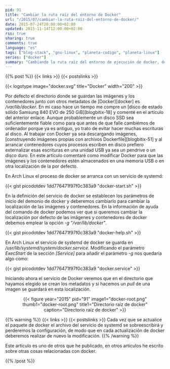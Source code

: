 ```yaml
---
pid: 91
title: "Cambiar la ruta raíz del entorno de Docker"
url: "/2015/07/cambiar-la-ruta-raiz-del-entorno-de-docker/"
date: 2015-07-24T20:00:00+02:00
updated: 2015-11-14T12:00:00+02:00
rss: true
sharing: true
comments: true
language: "es"
tags: ["blog-stack", "gnu-linux", "planeta-codigo", "planeta-linux"]
series: ["docker"]
summary: "Cambiando la ruta raíz del entorno de ejecución de docker, dónde guarda las imágenes de los contenedores, los datos de los contenedores y otros metadatos, podemos almacenar esta información en un disco duro externo o memoria USB."
---
```


{{% post %}}
{{< links >}}
{{< postslinks >}}

{{< logotype image="docker.svg" title="Docker" width="200" >}}

Por defecto el directorio donde se guardan las imágenes y los contenedores junto con otros metadatos de [Docker][docker] es _/var/lib/docker_. En mi caso hace un tiempo me compre un [disco de estado sólido Samsung 840 EVO de 250 GiB][blogbitix-18] y comenté en el artículo del anterior enlace. Aunque probablemente un disco SSD sea suficientemente fiable como para que antes de que falle cambiémos de ordenador porque ya es antiguo, yo trato de evitar hacer muchas escrituras al disco. Al trabajar con Docker ya sea descargando imágenes, [construyendo imágenes propias con archivos Dockerfile][blogbitix-51] y al arrancar contenedores cuyos procesos escriben en disco prefiero externalizar esas escrituras en una unidad USB ya sea un pendrive o un disco duro. En este artículo comentaré como modificar Docker para que las imágenes y los contenedores estén almacenados en una memoria USB o en otra localización de la por defecto.

En Arch Linux el proceso de docker se arranca con un servicio de systemd:

{{< gist picodotdev 1dd776471f97f0c383a9 "docker-start.sh" >}}

En la definición del servicio de docker se establecen los parámetros de inicio del demonio de docker y deberemos cambiarlo para cambiar la localización de las imágenes y contenedores. En la información de ayuda del comando de docker podemos ver que si queremos cambiar la localización por defecto de las imágenes y contenedores de docker debemos emplear la opción _-g "/var/lib/docker"_.

{{< gist picodotdev 1dd776471f97f0c383a9 "docker-help.sh" >}}

En Arch Linux el servicio de systemd de docker se guarda en _/usr/lib/systemd/system/docker.service_. Modificando el parámetro _ExecStart_ de la sección _[Service]_ para añadir el parámetro _-g_ nos quedaría algo como:

{{< gist picodotdev 1dd776471f97f0c383a9 "docker.service" >}}

Iniciando ahora el servicio de Docker veremos que en el directorio que hayamos elegido se crean los metadatos y si hacemos un _pull_ de una imagen se guardará en esta localización.

<div class="media" style="text-align: center;">
    {{< figure year="2015" pid="91"
        image1="docker-root.png" thumb1="docker-root.png" title1="Directorio raíz de docker"
        caption="Directorio raíz de docker" >}}
</div>

{{% warning %}}
{{< links >}}
{{< postslinks >}}
Cada vez que se actualice el paquete de docker el archivo del servicio de systemd se sobreescribirá y perderemos la configuración, de modo que en cada actualización de docker deberemos realizar de nuevo la modificación.
{{% /warning %}}

Este artículo es uno de otros que he publicado, en otros artículos he escrito sobre otras cosas relacionadas con docker.

{{% /post %}}
